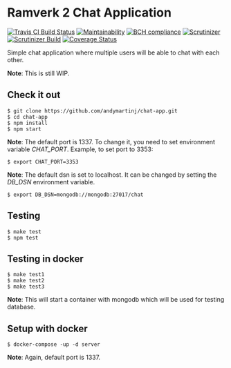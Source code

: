 Ramverk 2 Chat Application
==============

[![Travis CI Build Status](https://api.travis-ci.org/andymartinj/chat-app.svg?branch=master)](https://travis-ci.org/andymartinj/chat-app)
[![Maintainability](https://api.codeclimate.com/v1/badges/40eeb6fc02893c2dfda2/maintainability)](https://codeclimate.com/github/andymartinj/chat-app/maintainability)
[![BCH compliance](https://bettercodehub.com/edge/badge/andymartinj/chat-app?branch=master)](https://bettercodehub.com/)
[![Scrutinizer](https://scrutinizer-ci.com/g/andymartinj/chat-app/badges/quality-score.png?b=master)](https://scrutinizer-ci.com/g/andymartinj/chat-app/?branch=master)
[![Scrutinizer Build](https://scrutinizer-ci.com/g/andymartinj/chat-app/badges/build.png?b=master)](https://scrutinizer-ci.com/g/andymartinj/chat-app/?branch=master)
[![Coverage Status](https://coveralls.io/repos/github/andymartinj/chat-app/badge.svg)](https://coveralls.io/github/andymartinj/chat-app)

Simple chat application where multiple users will be able to chat with each other.

**Note**: This is still WIP.

## Check it out

```
$ git clone https://github.com/andymartinj/chat-app.git
$ cd chat-app
$ npm install
$ npm start
```

**Note**: The default port is 1337. To change it, you need to set environment variable *CHAT_PORT*. Example, to set port to 3353:

```
$ export CHAT_PORT=3353
```

**Note**: The default dsn is set to localhost. It can be changed by setting the
*DB_DSN* environment variable.

```
$ export DB_DSN=mongodb://mongodb:27017/chat
```

## Testing

```
$ make test
$ npm test
```

## Testing in docker

```
$ make test1
$ make test2
$ make test3
```

**Note**: This will start a container with mongodb which will be used for testing
database.

## Setup with docker

```
$ docker-compose -up -d server
```

**Note**: Again, default port is 1337.
